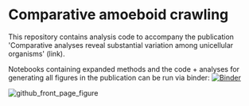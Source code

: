 # Comparative amoeboid crawling

This repository contains analysis code to accompany the publication 'Comparative analyses reveal substantial variation among unicellular organisms' (link).

Notebooks containing expanded methods and the code + analyses for generating all figures in the publication can be run via binder:
[![Binder](https://mybinder.org/badge_logo.svg)](https://mybinder.org/v2/gh/ryanayork/comparative-amoeboid-crawling/main)


![github_front_page_figure](https://user-images.githubusercontent.com/64554648/182730384-e9e60ead-8651-4c23-a484-b69bdd6ffe88.png)


